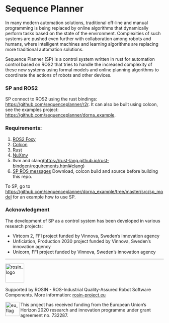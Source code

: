# Sequence Planner
In many modern automation solutions, traditional off-line and manual programming is being replaced by online algorithms that dynamically perform tasks based on the state of the environment. Complexities of such systems are pushed even further with collaboration among robots and humans, where intelligent machines and learning algorithms are replacing more traditional automation solutions.

Sequence Planner (SP) is a control system written in rust for automation control based on ROS2 that tries to handle the increased complexity of these new systems using formal models and online planning algorithms to coordinate the actions of robots and other devices.

### SP and ROS2
SP connect to ROS2 using the rust bindings: https://github.com/sequenceplanner/r2r. It can also be built using colcon, see the examples project: https://github.com/sequenceplanner/dorna_example.


### Requirements:
1. [ROS2 Foxy](https://index.ros.org/doc/ros2/Releases/Release-Foxy-Fitzroy/)
2. [Colcon](https://colcon.readthedocs.io/en/released/user/installation.html)
3. [Rust](https://rustup.rs/)
4. [NuXmv](https://nuxmv.fbk.eu)
5. llvm and clang(https://rust-lang.github.io/rust-bindgen/requirements.html#clang)
6. [SP ROS messages](https://github.com/sequenceplanner/sp-ros) Download, colcon build and source before building this repo.

To SP, go to https://github.com/sequenceplanner/dorna_example/tree/master/src/sp_model for an example how to use SP.

### Acknowledgment
The development of SP as a control system has been developed in various research projects:
* Virtcom 2, FFI project funded by Vinnova, Sweden’s innovation agency
* Unficiation, Production 2030 project funded by Vinnova, Sweden’s innovation agency
* Unicorn, FFI project funded by Vinnova, Sweden’s innovation agency

***
<!--
    ROSIN acknowledgement from the ROSIN press kit
    @ https://github.com/rosin-project/press_kit
-->

<a href="http://rosin-project.eu">
  <img src="http://rosin-project.eu/wp-content/uploads/rosin_ack_logo_wide.png"
       alt="rosin_logo" height="60" >
</a></br>

Supported by ROSIN - ROS-Industrial Quality-Assured Robot Software Components.
More information: <a href="http://rosin-project.eu">rosin-project.eu</a>

<img src="http://rosin-project.eu/wp-content/uploads/rosin_eu_flag.jpg"
     alt="eu_flag" height="45" align="left" >

This project has received funding from the European Union’s Horizon 2020
research and innovation programme under grant agreement no. 732287.

